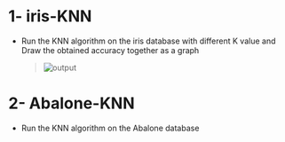 # 1- iris-KNN
- Run the KNN algorithm on the iris database with different K value and Draw the obtained accuracy together as a graph
  >![output](https://user-images.githubusercontent.com/88179607/152173160-48d96d83-e651-42cb-93ce-0ad748256eed.png)
# 2- Abalone-KNN
- Run the KNN algorithm on the Abalone database

